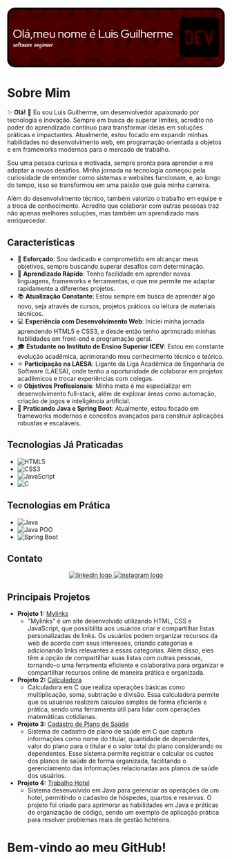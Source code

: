 ![Header](./github-header-image.png)
# Sobre Mim

✨ **Olá!** 👋 Eu sou Luis Guilherme, um desenvolvedor apaixonado por tecnologia e inovação. Sempre em busca de superar limites, acredito no poder do aprendizado contínuo para transformar ideias em soluções práticas e impactantes. Atualmente, estou focado em expandir minhas habilidades no desenvolvimento web, em programação orientada a objetos e em frameworks modernos para o mercado de trabalho.

Sou uma pessoa curiosa e motivada, sempre pronta para aprender e me adaptar a novos desafios. Minha jornada na tecnologia começou pela curiosidade de entender como sistemas e websites funcionam, e, ao longo do tempo, isso se transformou em uma paixão que guia minha carreira.

Além do desenvolvimento técnico, também valorizo o trabalho em equipe e a troca de conhecimento. Acredito que colaborar com outras pessoas traz não apenas melhores soluções, mas também um aprendizado mais enriquecedor.




## Características
- 💪 **Esforçado**: Sou dedicado e comprometido em alcançar meus objetivos, sempre buscando superar desafios com determinação.
- 🚀 **Aprendizado Rápido**: Tenho facilidade em aprender novas linguagens, frameworks e ferramentas, o que me permite me adaptar rapidamente a diferentes projetos.
- 📚 **Atualização Constante**: Estou sempre em busca de aprender algo novo, seja através de cursos, projetos práticos ou leitura de materiais técnicos.
- 💻 **Experiência com Desenvolvimento Web**: Iniciei minha jornada aprendendo HTML5 e CSS3, e desde então tenho aprimorado minhas habilidades em front-end e programação geral.
- 🎓 **Estudante no Instituto de Ensino Superior ICEV**: Estou em constante evolução acadêmica, aprimorando meu conhecimento técnico e teórico.
- ⚛️ **Participação na LAESA**: Ligante da Liga Acadêmica de Engenharia de Software (LAESA), onde tenho a oportunidade de colaborar em projetos acadêmicos e trocar experiências com colegas.
- 🌐 **Objetivos Profissionais**: Minha meta é me especializar em desenvolvimento full-stack, além de explorar áreas como automação, criação de jogos e inteligência artificial.
- 🔄 **Praticando Java e Spring Boot**: Atualmente, estou focado em frameworks modernos e conceitos avançados para construir aplicações robustas e escaláveis.


## Tecnologias Já Praticadas
- ![HTML5](https://img.shields.io/badge/-HTML5-E34F26?style=flat-square&logo=html5&logoColor=white)
- ![CSS3](https://img.shields.io/badge/-CSS3-1572B6?style=flat-square&logo=css3&logoColor=white)
- ![JavaScript](https://img.shields.io/badge/-JavaScript-F7DF1E?style=flat-square&logo=javascript&logoColor=black)
- ![C](https://img.shields.io/badge/-C-00599C?style=flat-square&logo=c&logoColor=white)


## Tecnologias em Prática
- ![Java](https://img.shields.io/badge/-Java-007396?style=flat-square&logo=openjdk&logoColor=white)
- ![Java POO](https://img.shields.io/badge/-Java_POO-007396?style=flat-square&logo=openjdk&logoColor=white)
- ![Spring Boot](https://img.shields.io/badge/-Spring_Boot-6DB33F?style=flat-square&logo=springboot&logoColor=white)


## Contato
<div align="center">
  <a href="https://www.linkedin.com/in/luis-guilherme-de-morais-abreu-2b6488300/" target="_blank">
    <img src="https://img.shields.io/static/v1?message=LinkedIn&logo=linkedin&label=&color=0077B5&logoColor=white&labelColor=&style=for-the-badge" height="25" alt="linkedin logo" />
  </a>
  <a href="https://www.instagram.com/l.guih__?igsh=MWhlempibm93Z2s5cQ==" target="_blank">
    <img src="https://img.shields.io/static/v1?message=Instagram&logo=instagram&label=&color=E4405F&logoColor=white&labelColor=&style=for-the-badge" height="25" alt="instagram logo" />
  </a>
</div>


## Principais Projetos
- **Projeto 1:** [Mylinks](https://github.com/lguimorais/pagina_mylinks)
  - "Mylinks" é um site desenvolvido utilizando HTML, CSS e JavaScript, que possibilita aos usuários criar e compartilhar listas personalizadas de links. Os usuários podem organizar recursos da web de acordo com seus interesses, criando categorias e adicionando links relevantes a essas categorias. Além disso, eles têm a opção de compartilhar suas listas com outras pessoas, tornando-o uma ferramenta eficiente e colaborativa para organizar e compartilhar recursos online de maneira prática e organizada.
- **Projeto 2:** [Calculadora](https://github.com/lguimorais/calculadora)
  - Calculadora em C que realiza operações básicas como multiplicação, soma, subtração e divisão. Essa calculadora permite que os usuários realizem cálculos simples de forma eficiente e prática, sendo uma ferramenta útil para lidar com operações matemáticas cotidianas.
- **Projeto 3:** [Cadastro de Plano de Saúde](https://github.com/lguimorais/cadastro_plano_de_saude)
  - Sistema de cadastro de plano de saúde em C que captura informações como nome do titular, quantidade de dependentes, valor do plano para o titular e o valor total do plano considerando os dependentes. Esse sistema permite registrar e calcular os custos dos planos de saúde de forma organizada, facilitando o gerenciamento das informações relacionadas aos planos de saúde dos usuários.
- **Projeto 4:** [Trabalho Hotel](https://github.com/lguimorais/TrabalhoHotel.git)
  - Sistema desenvolvido em Java para gerenciar as operações de um hotel, permitindo o cadastro de hóspedes, quartos e reservas. O projeto foi criado para aprimorar as habilidades em Java e práticas de organização de código, sendo um exemplo de aplicação prática para resolver problemas reais de gestão hoteleira.

# Bem-vindo ao meu GitHub!
